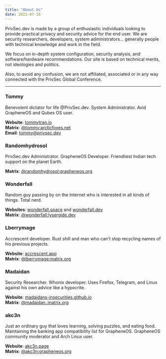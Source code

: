 ```yaml
---
title: "About Us"
date: 2022-07-16
---
```


PrivSec.dev is made by a group of enthusiastic individuals looking to provide practical privacy and security advice for the end user. We are security researchers, developers, system administrators... generally people with technical knowledge and work in the field.

We focus on in-depth system configuration, security analysis, and software/hardware recommendations. Our site is based on technical merits, not ideologies and politics. 

Also, to avoid any confusion, we are not affiliated, associated or in any way connected with the PrivSec Global Conference.

---

### Tommy
Benevolent dictator for life @PrivSec.dev. System Administrator. Avid GrapheneOS and Qubes OS user.

**Website**: [tommytran.io](https://tommytran.io)\
**Matrix**: [@tommy:arcticfoxes.net](https://matrix.to/#/@tommy:arcticfoxes.net)\
**Email**: [tommy@privsec.dev](mailto:tommy@privsec.dev)

### Randomhydrosol
PrivSec.dev Administrator. GrapheneOS Developer. Friendliest Indian tech support on the planet Earth.

**Matrix**: [@randomhydrosol:grapheneos.org](https://matrix.to/#/@randomhydrosol:grapheneos.org)

### Wonderfall
Random guy passing by on the Internet who is interested in all kinds of things. Total nerd.

**Websites**: [wonderfall.space](https://wonderfall.space) and [wonderfall.dev](https://wonderfall.dev)\
**Matrix**: [@wonderfall:lysergide.dev](https://matrix.to/#/@wonderfall:lysergide.dev)

### Lberrymage
Accrescent developer. Rust shill and man who can't stop recycling names of his previous projects.

**Website**: [accrescent.app](https://accrescent.app)\
**Matrix**: [@lberrymage:matrix.org](https://matrix.to/#/@lberrymage:matrix.org)

### Madaidan
Security Researcher. Whonix developer. Uses Firefox, Telegram, and Linux against his own advice like a hypocrite.

**Website**: [madaidans-insecurities.github.io](https://madaidans-insecurities.github.io)\
**Matrix**: [@madaidan.:matrix.org](https://matrix.to/#/@madaidan.:matrix.org)

### akc3n
Just an ordinary guy that loves learning, solving puzzles, and eating food. Maintaining the banking app compatibility list for GrapheneOS. GrapheneOS community moderator and Arch Linux user.

**Website**: [akc3n.page](https://akc3n.page)\
**Matrix**: [@akc3n:grapheneos.org](https://matrix.to/#/@akc3n:grapheneos.org)